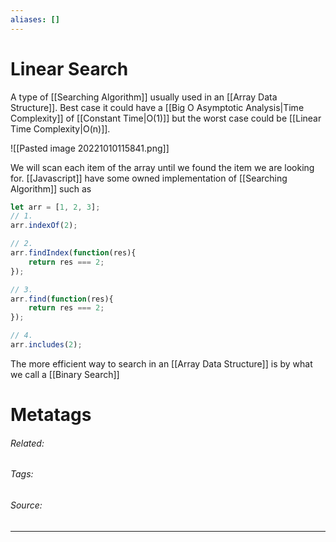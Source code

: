 ```yaml
---
aliases: []
---
```

# Linear Search
A type of [[Searching Algorithm]] usually used in an [[Array Data Structure]]. Best case it could have a [[Big O Asymptotic Analysis|Time Complexity]] of [[Constant Time|O(1)]] but the worst case could be [[Linear  Time Complexity|O(n)]]. 

![[Pasted image 20221010115841.png]]

We will scan each item of the array until we found the item we are looking for. [[Javascript]] have some owned implementation of [[Searching Algorithm]] such as
```js
let arr = [1, 2, 3];
// 1.
arr.indexOf(2);

// 2.
arr.findIndex(function(res){
	return res === 2;
}); 

// 3.
arr.find(function(res){
	return res === 2;
}); 

// 4.
arr.includes(2);
```

The more efficient way to search in an [[Array Data Structure]] is by what we call a [[Binary Search]] 


# Metatags
###### Related: 
###### Tags: 
###### Source: 

---